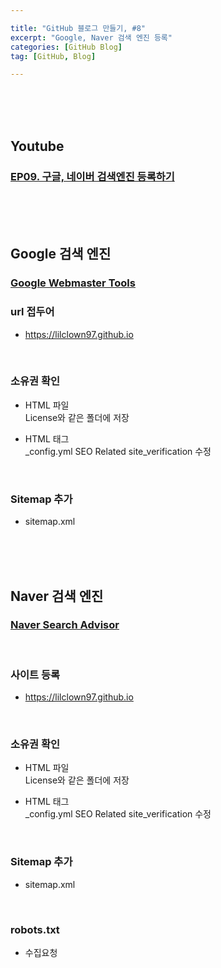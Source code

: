 ```yaml
---

title: "GitHub 블로그 만들기, #8"
excerpt: "Google, Naver 검색 엔진 등록"
categories: [GitHub Blog]
tag: [GitHub, Blog]

---
```


<br><br><br>

## Youtube

### [EP09. 구글, 네이버 검색엔진 등록하기](https://youtu.be/OxRZrg0u6h4)

<br><br><br>

## Google 검색 엔진

### [Google Webmaster Tools](https://search.google.com/search-console/about)

### url 접두어

- https://lilclown97.github.io 

<br>

### 소유권 확인

- HTML 파일 <br>
License와 같은 폴더에 저장

- HTML 태그 <br>
_config.yml SEO Related site_verification 수정

<br>

### Sitemap 추가

- sitemap.xml

<br><br><br>

## Naver 검색 엔진

### [Naver Search Advisor](https://searchadvisor.naver.com/)

<br>

### 사이트 등록

- https://lilclown97.github.io 

<br>

### 소유권 확인

- HTML 파일 <br>
License와 같은 폴더에 저장

- HTML 태그 <br>
_config.yml SEO Related site_verification 수정

<br>

### Sitemap 추가

- sitemap.xml

<br>

### robots.txt

- 수집요청